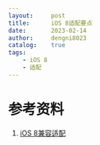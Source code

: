 ```yaml
---
layout:     post
title:      iOS 8适配要点
date:       2023-02-14
author:     dengni8023
catalog:    true
tags:
    - iOS 8
    - 适配
---
```


# 参考资料

1. [iOS 8兼容适配](https://xxxxx)
